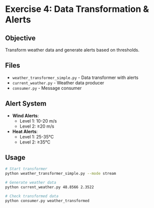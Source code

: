 # Exercise 4: Data Transformation & Alerts

## Objective
Transform weather data and generate alerts based on thresholds.

## Files
- `weather_transformer_simple.py` - Data transformer with alerts
- `current_weather.py` - Weather data producer
- `consumer.py` - Message consumer

## Alert System
- **Wind Alerts**: 
  - Level 1: 10-20 m/s
  - Level 2: ≥20 m/s
- **Heat Alerts**: 
  - Level 1: 25-35°C
  - Level 2: ≥35°C

## Usage
```bash
# Start transformer
python weather_transformer_simple.py --mode stream

# Generate weather data
python current_weather.py 48.8566 2.3522

# Check transformed data
python consumer.py weather_transformed
```
